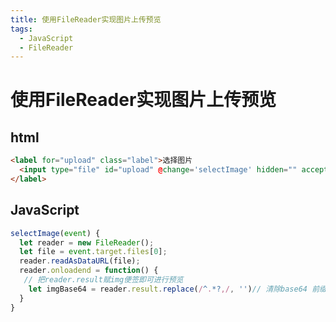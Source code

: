 ```yaml
---
title: 使用FileReader实现图片上传预览
tags: 
  - JavaScript
  - FileReader
---
```


# 使用FileReader实现图片上传预览

## html
```html
<label for="upload" class="label">选择图片
  <input type="file" id="upload" @change='selectImage' hidden="" accept="image/*">
</label>
```
## JavaScript
```javascript
selectImage(event) {
  let reader = new FileReader();
  let file = event.target.files[0];
  reader.readAsDataURL(file);
  reader.onloadend = function() {
   // 把reader.result赋img便签即可进行预览
    let imgBase64 = reader.result.replace(/^.*?,/, '')// 清除base64 前缀
  }
}
```
